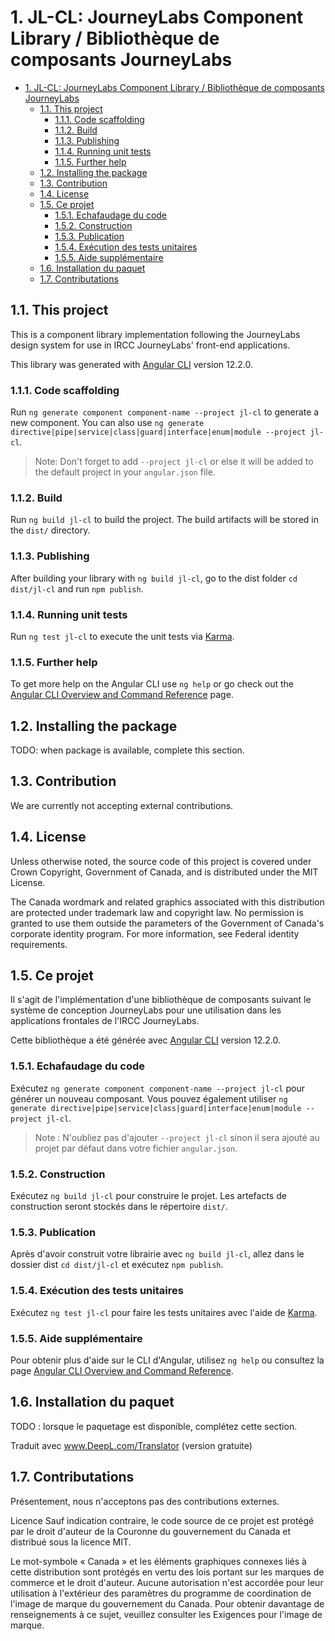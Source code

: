 # 1. JL-CL: JourneyLabs Component Library /  Bibliothèque de composants JourneyLabs

- [1. JL-CL: JourneyLabs Component Library /  Bibliothèque de composants JourneyLabs](#1-jl-cl-journeylabs-component-library---bibliothèque-de-composants-journeylabs)
  - [1.1. This project](#11-this-project)
    - [1.1.1. Code scaffolding](#111-code-scaffolding)
    - [1.1.2. Build](#112-build)
    - [1.1.3. Publishing](#113-publishing)
    - [1.1.4. Running unit tests](#114-running-unit-tests)
    - [1.1.5. Further help](#115-further-help)
  - [1.2. Installing the package](#12-installing-the-package)
  - [1.3. Contribution](#13-contribution)
  - [1.4. License](#14-license)
  - [1.5. Ce projet](#15-ce-projet)
    - [1.5.1. Echafaudage du code](#151-echafaudage-du-code)
    - [1.5.2. Construction](#152-construction)
    - [1.5.3. Publication](#153-publication)
    - [1.5.4. Exécution des tests unitaires](#154-exécution-des-tests-unitaires)
    - [1.5.5. Aide supplémentaire](#155-aide-supplémentaire)
  - [1.6. Installation du paquet](#16-installation-du-paquet)
  - [1.7. Contributations](#17-contributations)

## 1.1. This project

This is a component library implementation following the JourneyLabs design system for use in IRCC JourneyLabs' front-end applications.

This library was generated with [Angular CLI](https://github.com/angular/angular-cli) version 12.2.0.

### 1.1.1. Code scaffolding

Run `ng generate component component-name --project jl-cl` to generate a new component. You can also use `ng generate directive|pipe|service|class|guard|interface|enum|module --project jl-cl`.
> Note: Don't forget to add `--project jl-cl` or else it will be added to the default project in your `angular.json` file.

### 1.1.2. Build

Run `ng build jl-cl` to build the project. The build artifacts will be stored in the `dist/` directory.

### 1.1.3. Publishing

After building your library with `ng build jl-cl`, go to the dist folder `cd dist/jl-cl` and run `npm publish`.

### 1.1.4. Running unit tests

Run `ng test jl-cl` to execute the unit tests via [Karma](https://karma-runner.github.io).

### 1.1.5. Further help

To get more help on the Angular CLI use `ng help` or go check out the [Angular CLI Overview and Command Reference](https://angular.io/cli) page.

## 1.2. Installing the package

TODO: when package is available, complete this section.

## 1.3. Contribution

We are currently not accepting external contributions.

## 1.4. License

Unless otherwise noted, the source code of this project is covered under Crown Copyright, Government of Canada, and is distributed under the MIT License.

The Canada wordmark and related graphics associated with this distribution are protected under trademark law and copyright law. No permission is granted to use them outside the parameters of the Government of Canada's corporate identity program. For more information, see Federal identity requirements.

## 1.5. Ce projet

Il s'agit de l'implémentation d'une bibliothèque de composants suivant le système de conception JourneyLabs pour une utilisation dans les applications frontales de l'IRCC JourneyLabs.

Cette bibliothèque a été générée avec [Angular CLI](https://github.com/angular/angular-cli) version 12.2.0.

### 1.5.1. Echafaudage du code

Exécutez `ng generate component component-name --project jl-cl` pour générer un nouveau composant. Vous pouvez également utiliser `ng generate directive|pipe|service|class|guard|interface|enum|module --project jl-cl`.
> Note : N'oubliez pas d'ajouter `--project jl-cl` sinon il sera ajouté au projet par défaut dans votre fichier `angular.json`.

### 1.5.2. Construction

Exécutez `ng build jl-cl` pour construire le projet. Les artefacts de construction seront stockés dans le répertoire `dist/`.

### 1.5.3. Publication

Après d'avoir construit votre librairie avec `ng build jl-cl`, allez dans le dossier dist `cd dist/jl-cl` et exécutez `npm publish`.

### 1.5.4. Exécution des tests unitaires

Exécutez `ng test jl-cl` pour faire les tests unitaires avec l'aide de [Karma](https://karma-runner.github.io).

### 1.5.5. Aide supplémentaire

Pour obtenir plus d'aide sur le CLI d'Angular, utilisez `ng help` ou consultez la page [Angular CLI Overview and Command Reference](https://angular.io/cli).

## 1.6. Installation du paquet

TODO : lorsque le paquetage est disponible, complétez cette section.

Traduit avec www.DeepL.com/Translator (version gratuite)

## 1.7. Contributations

Présentement, nous n'acceptons pas des contributions externes.

Licence
Sauf indication contraire, le code source de ce projet est protégé par le droit d'auteur de la Couronne du gouvernement du Canada et distribué sous la licence MIT.

Le mot-symbole « Canada » et les éléments graphiques connexes liés à cette distribution sont protégés en vertu des lois portant sur les marques de commerce et le droit d'auteur. Aucune autorisation n'est accordée pour leur utilisation à l'extérieur des paramètres du programme de coordination de l'image de marque du gouvernement du Canada. Pour obtenir davantage de renseignements à ce sujet, veuillez consulter les Exigences pour l'image de marque.
